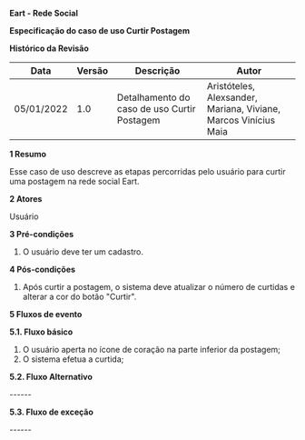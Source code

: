 **Eart - Rede Social**

**Especificação do caso de uso
Curtir Postagem**

**Histórico da Revisão**



| **Data**   | **Versão** | **Descrição**                              | **Autor**                                                    |
| ---------- | ---------- | ------------------------------------------ | ------------------------------------------------------------ |
| 05/01/2022 | 1.0        | Detalhamento do caso de uso Curtir Postagem | Aristóteles, Alexsander, Mariana, Viviane, Marcos Vinícius Maia |

**1 Resumo**

Esse caso de uso descreve as etapas percorridas pelo usuário para curtir uma postagem na rede social Eart.

**2 Atores**

Usuário

**3 Pré-condições**

1. O usuário deve ter um cadastro.

**4 Pós-condições**

1. Após curtir a postagem, o sistema deve atualizar o número de curtidas e alterar a cor do botão "Curtir".

**5 Fluxos de evento**

**5.1. Fluxo básico**
1. O usuário aperta no ícone de coração na parte inferior da postagem;
2. O sistema efetua a curtida;

**5.2. Fluxo Alternativo**

\------

**5.3. Fluxo de exceção**

\------
